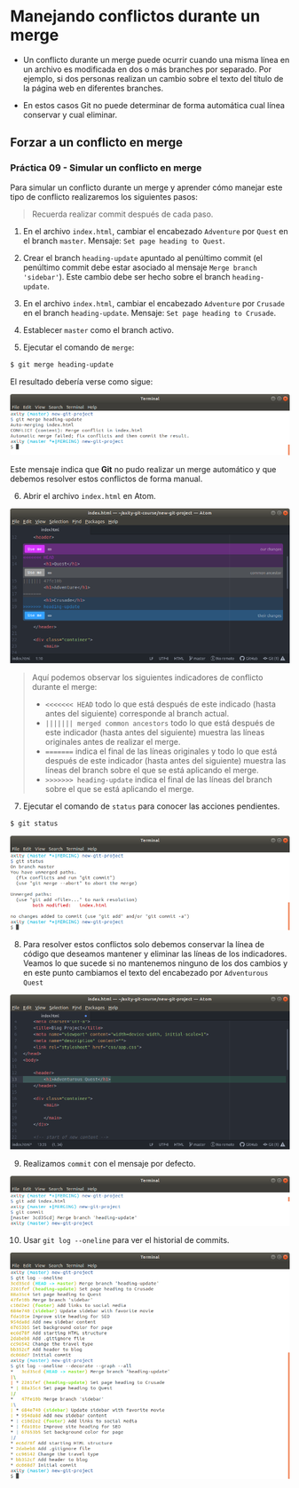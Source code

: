 # Manejando conflictos durante un merge

 - Un conflicto durante un merge puede ocurrir cuando una misma línea en un archivo es modificada en dos o más branches por separado. Por ejemplo, si dos personas realizan un cambio sobre el texto del título de la página web en diferentes branches.

 - En estos casos Git no puede determinar de forma automática cual línea conservar y cual eliminar.

## Forzar a un conflicto en merge

### Práctica 09 - Simular un conflicto en merge

Para simular un conflicto durante un merge y aprender cómo manejar este tipo de conflicto realizaremos los siguientes pasos:

> Recuerda realizar commit después de cada paso.

 1. En el archivo `index.html`, cambiar el encabezado `Adventure` por `Quest` en el branch `master`. Mensaje: `Set page heading to Quest`.

 2. Crear el branch `heading-update` apuntado al penúltimo commit (el penúltimo commit debe estar asociado al mensaje `Merge branch 'sidebar'`). Este cambio debe ser hecho sobre el branch `heading-update`.

 3. En el archivo `index.html`, cambiar el encabezado `Adventure` por `Crusade` en el branch `heading-update`. Mensaje: `Set page heading to Crusade`.

 4. Establecer `master` como el branch activo.

 5. Ejecutar el comando de `merge`:

```bash
$ git merge heading-update
```

El resultado debería verse como sigue:

![img_09_git_merge_01](images/img_09_git_merge_01.png)

Este mensaje indica que **Git** no pudo realizar un merge automático y que debemos resolver estos conflictos de forma manual.

 6. Abrir el archivo `index.html` en Atom.

![img_09_git_merge_02](images/img_09_git_merge_02.png)

> Aquí podemos observar los siguientes indicadores de conflicto durante
> el merge:
>
> -   `<<<<<<< HEAD` todo lo que está después de este indicado (hasta antes del siguiente) corresponde al branch actual.
> -   `||||||| merged common ancestors` todo lo que está después de este indicador (hasta antes del siguiente) muestra las líneas originales
> antes de realizar el merge.
> -   `=======` indica el final de las líneas originales y todo lo que está después de este indicador (hasta antes del siguiente) muestra las
> líneas del branch sobre el que se está aplicando el merge.
> -   `>>>>>>> heading-update` indica el final de las líneas del branch sobre el que se está aplicando el merge.

 7. Ejecutar el comando de `status` para conocer las acciones pendientes.

```bash
$ git status
```

![img_09_git_merge_03](images/img_09_git_merge_03.png)

 8. Para resolver estos conflictos solo debemos conservar la línea de código que deseamos mantener y eliminar las líneas de los indicadores. Veamos lo que sucede si no mantenemos ninguno de los dos cambios y en este punto cambiamos el texto del encabezado por `Adventurous Quest`

![img_09_git_merge_04](images/img_09_git_merge_04.png)

 9. Realizamos `commit`  con el mensaje por defecto.

![img_09_git_merge_05](images/img_09_git_merge_05.png)

10. Usar `git log --oneline` para ver el historial de commits.

![img_09_git_merge_06](images/img_09_git_merge_06.png)
